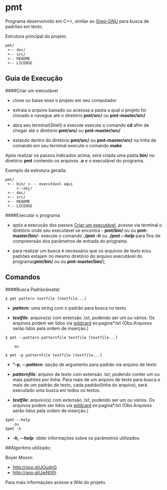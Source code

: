 # pmt
Programa desenvolvido em C++, similar ao [Grep-GNU](https://www.gnu.org/software/grep/) para busca de padrões em texto.  

Estrutura principal do projeto:

```
pmt/ 
 +-- doc/
 +-- src/
 +-- README
 +-- LICENSE
 ```
 
## Guia de Execução

####Criar um executável

- clone ou baixe esse o projeto em seu computador

- extraia o arquivo baixado ou acesssa a pasta a qual o projeto foi clonado e navegue até o diretório **pmt/src/** ou **pmt-master/src/**

- abra seu terminal(Shell) e execute execute o comando **cd** afim de chegar até o diretório **pmt/src/** ou **pmt-master/src/**

- estando dentro do diretório **pmt/src/** ou **pmt-master/src/** na linha de comando em seu terminal execute o comando ***make***

Após realizar os passos indicados acima, será criada uma pasta **bin/** no diretório **pmt** contendo os arquivos **.o** e o executável do programa.

Exemplo da estrutura gerada:
```
pmt/ 
 +-- bin/ <--- executável aqui
     +--obj/ 
 +-- doc/
 +-- src/
 +-- README
 +-- LICENSE
 ```

####Executar o programa

- após a execução dos passos [Criar um executável](https://github.com/lab-experiments/pmt/#criar-um-executável), acesse via terminal o diretório onde seu executável se encontra - **pmt/bin/** ou ou **pmt-master/bin/**- execute o comando ***./pmt -h*** ou ***./pmt --help*** para fins de compreensão dos parâmetros de entrada do programa. 

- para realizar um busca é necessário que os arquivos  de texto e/ou padrões estajam no mesmo diretório do arquivo executável do programa(**pmt/bin/** ou ou **pmt-master/bin/**);


## Comandos

####Busca Padrão(exata)

```
$ pmt pattern textfile [textfile...]
```
-  ***pattern***: uma string com o padrão para busca no texto.

-  ***textfile***: arquivo(s) com extensão .txt, podendo ser um ou vários. Os arquivos podem ser lidos via [wildcard](https://www.gnu.org/software/make/manual/html_node/Wildcard-Examples.html) ex:pagina*.txt (Obs.Arquivos serão lidos pela ordem de inserção.)


```
$ pmt --pattern patternfile textfile [textfile...]

    ou

$ pmt -p patternfile textfile [textfile...]
```
-   ***-p**, ***--pattern***: opção de argumento para padrão via arquivo de texto
 
-   ***patternfile***: arquivo de texto com extensão .txt, podendo conter um ou mais padrões por linha. 
Para mais de um arquivo de texto para busca e mais de um padrão de texto, cada padrão(linha do arquivo), será executado uma busca em todos os textos.

-  ***textfile***: arquivo(s) com extensão .txt, podendo ser um ou vários. Os arquivos podem ser lidos via [wildcard](https://www.gnu.org/software/make/manual/html_node/Wildcard-Examples.html) ex:pagina*.txt (Obs.Arquivos serão lidos pela ordem de inserção.)


```
$pmt --help
    ou
$pmt -h
```
- ***-h, --help***: obter informações sobre os parâmetros utilizados 



##Algoritmo utilizado:

Boyer Moore: 
 -   http://goo.gl/JOudnG
 -   http://goo.gl/JwNtXh




Para mais informações acesse a Wiki do projeto. 
